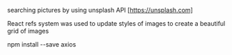 searching pictures by using unsplash API [https://unsplash.com]

React refs system was used to update styles of images to create a beautiful grid of images

npm install --save axios